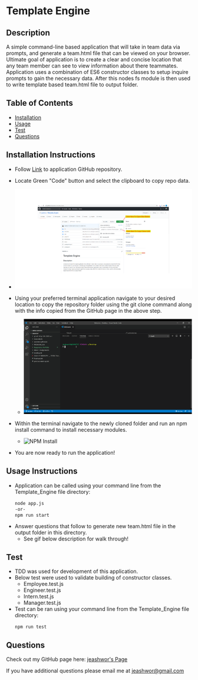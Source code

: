# Template Engine

## Description

A simple command-line based application that will take in team data via prompts, and generate a team.html file that can be viewed on your browser.  Ultimate goal of application is to create a clear and concise location that any team member can see to view information about there teammates.  Application uses a combination of ES6 constructor classes to setup inquire prompts to gain the necessary data.  After this nodes fs module is then used to write template based team.html file to output folder.

## Table of Contents

* [Installation](installation-instructions)  
* [Usage](#usage-instructions)  
* [Test](#test-instructions)  
* [Questions](#questions)

## Installation Instructions

* Follow [Link](https://github.com/jeashwor/Template_Engine) to application GitHub repository.

* Locate Green "Code" button and select the clipboard to copy repo data.

* ![GitHub Page](./assets/githubClone.png)

* Using your preferred terminal application navigate to your desired location to copy the repository folder using the git clone command along with the info copied from the GitHub page in the above step.

    * ![GitHub Clone](./assets/git_Clone.gif)

* Within the terminal navigate to the newly cloned folder and run an npm install command to install necessary modules.

    * ![NPM Install](./assets/npm_install.gif)

* You are now ready to run the application!

## Usage Instructions

* Application can be called using your command line from the Template_Engine file directory:
    ```
    node app.js
    -or-
    npm run start
    ```
* Answer questions that follow to generate new team.html file in the output folder in this directory. 
    * See gif below description for walk through!


## Test

* TDD was used for development of this application.
* Below test were used to validate building of constructor classes.
    * Employee.test.js
    * Engineer.test.js
    * Intern.test.js
    * Manager.test.js
* Test can be ran using your command line from the Template_Engine file directory:
    ```
    npm run test
    ```

## Questions

Check out my GitHub page here:  [jeashwor's Page](https://github.com/jeashwor)

If you have additional questions please email me at jeashwor@gmail.com